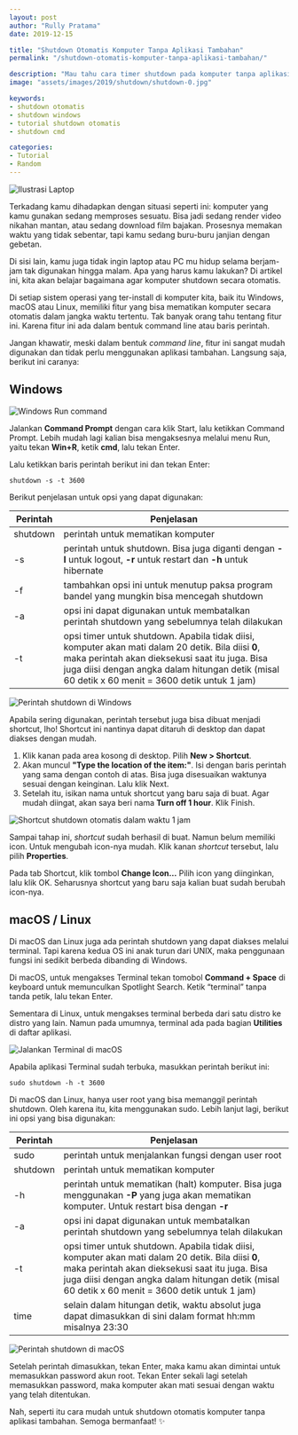 ```yaml
---
layout: post
author: "Rully Pratama"
date: 2019-12-15

title: "Shutdown Otomatis Komputer Tanpa Aplikasi Tambahan"
permalink: "/shutdown-otomatis-komputer-tanpa-aplikasi-tambahan/"

description: "Mau tahu cara timer shutdown pada komputer tanpa aplikasi tambahan? Simak berikut ini..."
image: "assets/images/2019/shutdown/shutdown-0.jpg"

keywords:
- shutdown otomatis
- shutdown windows
- tutorial shutdown otomatis
- shutdown cmd

categories:
- Tutorial
- Random
---
```


![Ilustrasi Laptop](/assets/images/2019/shutdown/shutdown-0.jpg)

Terkadang kamu dihadapkan dengan situasi seperti ini: komputer yang kamu gunakan sedang memproses sesuatu. Bisa jadi sedang render video nikahan mantan, atau sedang download film bajakan. Prosesnya memakan waktu yang tidak sebentar, tapi kamu sedang buru-buru janjian dengan gebetan.

Di sisi lain, kamu juga tidak ingin laptop atau PC mu hidup selama berjam-jam tak digunakan hingga malam. Apa yang harus kamu lakukan? Di artikel ini, kita akan belajar bagaimana agar komputer shutdown secara otomatis.

Di setiap sistem operasi yang ter-install di komputer kita, baik itu Windows, macOS atau Linux, memiliki fitur yang bisa mematikan komputer secara otomatis dalam jangka waktu tertentu. Tak banyak orang tahu tentang fitur ini. Karena fitur ini ada dalam bentuk command line atau baris perintah.

Jangan khawatir, meski dalam bentuk *command line*, fitur ini sangat mudah digunakan dan tidak perlu menggunakan aplikasi tambahan. Langsung saja, berikut ini caranya:

## Windows

![Windows Run command](/assets/images/2019/shutdown/shutdown-1.jpg)

Jalankan **Command Prompt** dengan cara klik Start, lalu ketikkan Command Prompt. Lebih mudah lagi kalian bisa mengaksesnya melalui menu Run, yaitu tekan **Win+R**, ketik **cmd**, lalu tekan Enter.

Lalu ketikkan baris perintah berikut ini dan tekan Enter:

```
shutdown -s -t 3600
```

Berikut penjelasan untuk opsi yang dapat digunakan:

| **Perintah** | **Penjelasan** 
| -----------  | -------------
| shutdown | perintah untuk mematikan komputer
| -s       | perintah untuk shutdown. Bisa juga diganti dengan **-l** untuk logout, **-r** untuk restart dan **-h** untuk hibernate
| -f       | tambahkan opsi ini untuk menutup paksa program bandel yang mungkin bisa mencegah shutdown
| -a       | opsi ini dapat digunakan untuk membatalkan perintah shutdown yang sebelumnya telah dilakukan
| -t       | opsi timer untuk shutdown. Apabila tidak diisi, komputer akan mati dalam 20 detik. Bila diisi **0**, maka perintah akan dieksekusi saat itu juga. Bisa juga diisi dengan angka dalam hitungan detik (misal 60 detik x 60 menit = 3600 detik untuk 1 jam)

![Perintah shutdown di Windows](/assets/images/2019/shutdown/shutdown-2-1.jpg)

Apabila sering digunakan, perintah tersebut juga bisa dibuat menjadi shortcut, lho! Shortcut ini nantinya dapat ditaruh di desktop dan dapat diakses dengan mudah.

1. Klik kanan pada area kosong di desktop. Pilih **New > Shortcut**.
2. Akan muncul **"Type the location of the item:"**. Isi dengan baris perintah yang sama dengan contoh di atas. Bisa juga disesuaikan waktunya sesuai dengan keinginan. Lalu klik Next.
3. Setelah itu, isikan nama untuk shortcut yang baru saja di buat. Agar mudah diingat, akan saya beri nama **Turn off 1 hour**. Klik Finish.

![Shortcut shutdown otomatis dalam waktu 1 jam](/assets/images/2019/shutdown/shutdown-3.jpg)

Sampai tahap ini, *shortcut* sudah berhasil di buat. Namun belum memiliki icon. Untuk mengubah icon-nya mudah. Klik kanan *shortcut* tersebut, lalu pilih **Properties**.

Pada tab Shortcut, klik tombol **Change Icon…** Pilih icon yang diinginkan, lalu klik OK. Seharusnya shortcut yang baru saja kalian buat sudah berubah icon-nya.

## macOS / Linux

Di macOS dan Linux juga ada perintah shutdown yang dapat diakses melalui terminal. Tapi karena kedua OS ini anak turun dari UNIX, maka penggunaan fungsi ini sedikit berbeda dibanding di Windows.

Di macOS, untuk mengakses Terminal tekan tomobol **Command + Space** di keyboard untuk memunculkan Spotlight Search. Ketik “terminal” tanpa tanda petik, lalu tekan Enter.

Sementara di Linux, untuk mengakses terminal berbeda dari satu distro ke distro yang lain. Namun pada umumnya, terminal ada pada bagian **Utilities** di daftar aplikasi.

![Jalankan Terminal di macOS](/assets/images/2019/shutdown/shutdown-5.jpg)

Apabila aplikasi Terminal sudah terbuka, masukkan perintah berikut ini:

```
sudo shutdown -h -t 3600
```

Di macOS dan Linux, hanya user root yang bisa memanggil perintah shutdown. Oleh karena itu, kita menggunakan sudo. Lebih lanjut lagi, berikut ini opsi yang bisa digunakan:

| **Perintah**     | **Penjelasan**
| ------------     | ----------
| sudo             | perintah untuk menjalankan fungsi dengan user root
| shutdown         | perintah untuk mematikan komputer
| -h               | perintah untuk mematikan (halt) komputer. Bisa juga menggunakan **-P** yang juga akan mematikan komputer. Untuk restart bisa dengan **-r**
| -a               | opsi ini dapat digunakan untuk membatalkan perintah shutdown yang sebelumnya telah dilakukan
| -t               | opsi timer untuk shutdown. Apabila tidak diisi, komputer akan mati dalam 20 detik. Bila diisi **0**, maka perintah akan dieksekusi saat itu juga. Bisa juga diisi dengan angka dalam hitungan detik (misal 60 detik x 60 menit = 3600 detik untuk 1 jam)
| time             | selain dalam hitungan detik, waktu absolut juga dapat dimasukkan di sini dalam format hh:mm misalnya 23:30

![Perintah shutdown di macOS](/assets/images/2019/shutdown/shutdown-6.jpg)

Setelah perintah dimasukkan, tekan Enter, maka kamu akan dimintai untuk memasukkan password akun root. Tekan Enter sekali lagi setelah memasukkan password, maka komputer akan mati sesuai dengan waktu yang telah ditentukan.

Nah, seperti itu cara mudah untuk shutdown otomatis komputer tanpa aplikasi tambahan. Semoga bermanfaat! ✨

